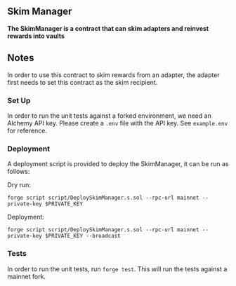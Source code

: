 ## Skim Manager

**The SkimManager is a contract that can skim adapters and reinvest rewards into vaults**

## Notes

In order to use this contract to skim rewards from an adapter, 
the adapter first needs to set this contract as the skim recipient.

### Set Up

In order to run the unit tests against a forked environment, we need an Alchemy API key.
Please create a `.env` file with the API key. See `example.env` for reference.

### Deployment 

A deployment script is provided to deploy the SkimManager, it can be run as follows:

Dry run:
```
forge script script/DeploySkimManager.s.sol --rpc-url mainnet --private-key $PRIVATE_KEY
```

Deployment:
```
forge script script/DeploySkimManager.s.sol --rpc-url mainnet --private-key $PRIVATE_KEY --broadcast
```

### Tests

In order to run the unit tests, run `forge test`.
This will run the tests against a mainnet fork.

